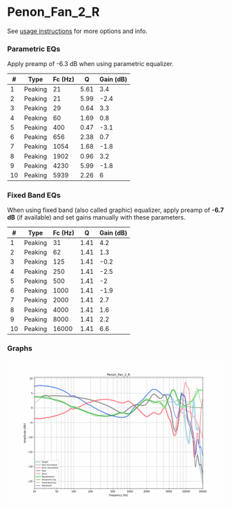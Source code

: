 # Penon_Fan_2_R
See [usage instructions](https://github.com/jaakkopasanen/AutoEq#usage) for more options and info.

### Parametric EQs
Apply preamp of -6.3 dB when using parametric equalizer.

|   # | Type    |   Fc (Hz) |    Q |   Gain (dB) |
|-----|---------|-----------|------|-------------|
|   1 | Peaking |        21 | 5.61 |         3.4 |
|   2 | Peaking |        21 | 5.99 |        -2.4 |
|   3 | Peaking |        29 | 0.64 |         3.3 |
|   4 | Peaking |        60 | 1.69 |         0.8 |
|   5 | Peaking |       400 | 0.47 |        -3.1 |
|   6 | Peaking |       656 | 2.38 |         0.7 |
|   7 | Peaking |      1054 | 1.68 |        -1.8 |
|   8 | Peaking |      1902 | 0.96 |         3.2 |
|   9 | Peaking |      4230 | 5.99 |        -1.8 |
|  10 | Peaking |      5939 | 2.26 |         6   |

### Fixed Band EQs
When using fixed band (also called graphic) equalizer, apply preamp of **-6.7 dB** (if available) and set gains manually with these parameters.

|   # | Type    |   Fc (Hz) |    Q |   Gain (dB) |
|-----|---------|-----------|------|-------------|
|   1 | Peaking |        31 | 1.41 |         4.2 |
|   2 | Peaking |        62 | 1.41 |         1.3 |
|   3 | Peaking |       125 | 1.41 |        -0.2 |
|   4 | Peaking |       250 | 1.41 |        -2.5 |
|   5 | Peaking |       500 | 1.41 |        -2   |
|   6 | Peaking |      1000 | 1.41 |        -1.9 |
|   7 | Peaking |      2000 | 1.41 |         2.7 |
|   8 | Peaking |      4000 | 1.41 |         1.6 |
|   9 | Peaking |      8000 | 1.41 |         2.2 |
|  10 | Peaking |     16000 | 1.41 |         6.6 |

### Graphs
![](./Penon_Fan_2_R.png)
